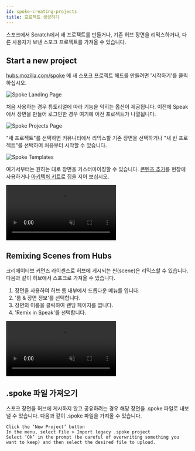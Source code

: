 ```yaml
---
id: spoke-creating-projects
title: 프로젝트 생성하기
---
```


스포크에서 Scratch에서 새 프로젝트를 만들거나, 기존 허브 장면을 리믹스하거나, 다른 사용자가 보낸 스포크 프로젝트를 가져올 수 있습니다.

## Start a new project

[hubs.mozilla.com/spoke](https://hubs.mozilla.com/spoke) 에 새 스포크 프로젝트 헤드를 만들려면 '시작하기'를 클릭하십시오.

![Spoke Landing Page](img/spoke-landing-page.jpeg)

처음 사용하는 경우 튜토리얼에 따라 기능을 익히는 옵션이 제공됩니다. 이전에 Speak에서 장면을 만들어 로그인한 경우 여기에 이전 프로젝트가 나열됩니다.

![Spoke Projects Page](img/spoke-projects-page-welcome.jpeg)

"새 프로젝트"를 선택하면 커뮤니티에서 리믹스할 기존 장면을 선택하거나 "새 빈 프로젝트"를 선택하여 처음부터 시작할 수 있습니다.

![Spoke Templates](img/spoke-template.jpeg)

여기서부터는 원하는 대로 장면을 커스터마이징할 수 있습니다. [콘텐츠 추가](spoke-adding-scene-content.md)를 현장에 사용하거나 [아키텍처 키트](spoke-architecture-kit.md)로 집을 지어 보십시오.

 <video autoplay loop muted controls >
  <source src="img/spoke-rock-kit.mp4" type="video/mp4">
  <img src="img/spoke-interface.jpeg" alt="Screenshot of the Spoke Interface">
  Your browser does not support HTML5 video.
</video>


## Remixing Scenes from Hubs

크리에이티브 커먼즈 라이센스로 허브에 게시되는 씬(scene)은 리믹스할 수 있습니다. 다음과 같이 허브에서 스포크로 가져올 수 있습니다.

1. 장면을 사용하여 허브 룸 내부에서 드롭다운 메뉴를 엽니다.
2. '룸 & 장면 정보'를 선택합니다.
3. 장면의 이름을 클릭하여 랜딩 페이지를 엽니다.
4. 'Remix in Speak'를 선택합니다.

 <video autoplay loop muted controls >
  <source src="img/hubs-scene-remix.mp4" type="video/mp4">
  <img src="img/spoke-scene-remixing.jpeg" alt="Screenshot of the scene remixing screen">
  Your browser does not support HTML5 video.
</video>

## .spoke 파일 가져오기

스포크 장면을 허브에 게시하지 않고 공유하려는 경우 해당 장면을 .spoke 파일로 내보낼 수 있습니다. 다음과 같이 .spoke 파일을 가져올 수 있습니다.

    Click the ‘New Project’ button
    In the menu, select File > Import legacy .spoke project
    Select ‘Ok’ in the prompt (be careful of overwriting something you want to keep) and then select the desired file to upload.

    
